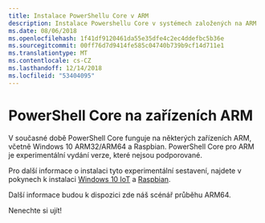 ```yaml
---
title: Instalace PowerShellu Core v ARM
description: Instalace Powershellu Core v systémech založených na ARM
ms.date: 08/06/2018
ms.openlocfilehash: 1f41df9120461da55e35dfe4c2ec4ddefbc5b36e
ms.sourcegitcommit: 00ff76d7d9414fe585c04740b739b9cf14d711e1
ms.translationtype: MT
ms.contentlocale: cs-CZ
ms.lasthandoff: 12/14/2018
ms.locfileid: "53404095"
---
```

# <a name="powershell-core-on-arm"></a>PowerShell Core na zařízeních ARM

V současné době PowerShell Core funguje na některých zařízeních ARM, včetně Windows 10 ARM32/ARM64 a Raspbian.
PowerShell Core pro ARM je experimentální vydání verze, které nejsou podporované.

Pro další informace o instalaci tyto experimentální sestavení, najdete v pokynech k instalaci [Windows 10 IoT](installing-powershell-core-on-windows.md#deploying-on-windows-iot) a [Raspbian](installing-powershell-core-on-linux.md#raspbian).

Další informace budou k dispozici zde náš scénář průběhu ARM64.

Nenechte si ujít!
